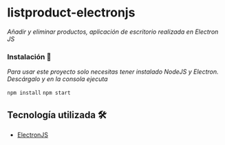 # listproduct-electronjs

_Añadir y eliminar productos, aplicación de escritorio realizada en Electron JS_

### Instalación 🔧

_Para usar este proyecto solo necesitas tener instalado NodeJS y Electron. Descárgalo y en la consola ejecuta_

`` npm install ``
`` npm start ``

## Tecnología utilizada 🛠️

* [ElectronJS](https://www.electronjs.org/)
